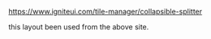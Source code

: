 https://www.igniteui.com/tile-manager/collapsible-splitter

this layout been used from the above site.
